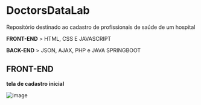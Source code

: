 # DoctorsDataLab
Repositório destinado ao cadastro de profissionais de saúde de um hospital

**FRONT-END** > HTML, CSS E JAVASCRIPT

**BACK-END** > JSON, AJAX, PHP e JAVA SPRINGBOOT


<h2>FRONT-END</h2>

**tela de cadastro inicial**

![image](https://github.com/kauecodify/DoctorsDataLab/assets/143859403/f1e0449c-1157-47a9-a607-3d6fc36aca97)

